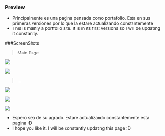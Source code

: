 ### Preview

- Principalmente es una pagina pensada como portafolio. 
	Esta en sus primeras versiones por lo que la estare actualizando constantemente
- This is mainly a portfolio site. 
	It is in its first versions so I will be updating it constantly.




                



###ScreenShots

> Main Page

![](https://i.pinimg.com/564x/8f/61/61/8f61619d852d894cbdc720348ccfb71d.jpg)

![](https://i.pinimg.com/564x/fc/77/43/fc774340d27dfb470c9476d909ac1b60.jpg)

> ...

![](https://i.pinimg.com/564x/ee/b3/b3/eeb3b370c6f57266aa2b3e38ec2da918.jpg)

![](https://i.pinimg.com/564x/1d/0b/ee/1d0bee73773dbc04a06ae3d16ea163ed.jpg)

![](https://i.pinimg.com/564x/26/a0/15/26a015a97e8bf35da6f6452473cc2fc1.jpg)



- Espero sea de su agrado.
	 Estare actualizando constantemente esta pagina :D
- I hope you like it. 
	I will be constantly updating this page :D

